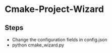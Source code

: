 # Cmake-Project-Wizard

## Steps
* Change the configuration fields in config.json
* python cmake_wizard.py